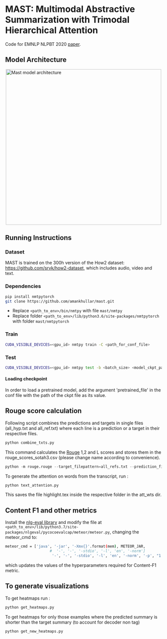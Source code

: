 # MAST: Multimodal Abstractive Summarization with Trimodal Hierarchical Attention

Code for EMNLP NLPBT 2020 [paper](https://arxiv.org/abs/2010.08021).

## Model Architecture

<img style="display:block; margin-left: auto; margin-right: auto;" src="https://github.com/amankhullar/mast/blob/master/trimodal.png?raw=true" alt="Mast model architecture" width="500" height="500">

## Running Instructions

### Dataset
MAST is trained on the 300h version of the How2 dataset: https://github.com/srvk/how2-dataset, which includes audio, video and text.

### Dependencies
```bash
pip install nmtpytorch
git clone https://github.com/amankhullar/mast.git
```

- Replace `<path_to_env>/bin/nmtpy` with file `mast/nmtpy`
- Replace folder `<path_to_env>/lib/python3.6/site-packages/nmtpytorch` with folder `mast/nmtpytorch`

### Train
```bash
CUDA_VISIBLE_DEVICES=<gpu_id> nmtpy train -C <path_for_conf_file>
```

### Test
```bash
CUDA_VISIBLE_DEVICES=<gpu_id> nmtpy test -b <batch_size> <model_ckpt_path> -m eval -s test
```

#### Loading checkpoint
In order to load a pretrained model, add the argument 'pretrained_file' in the conf file with the path of the ckpt file as its value.

## Rouge score calculation
Following script combines the predictions and targets in single files (all_hyp.txt and all_ref.txt) where each line is a prediction or a target in their respective
files.
```python
python combine_txts.py
```

This command calculates the [Rouge](https://github.com/google-research/google-research/tree/master/rouge) 1,2 and L scores and stores them in the rouge_scores_sotah3.csv (please change name according to convenience).
```python
python -m rouge.rouge --target_filepattern=all_refs.txt --prediction_filepattern=all_hyps.txt --output_filename=rouge_scores_sotah3.csv --use_stemmer=true
```

To generate the attention on words from the transcript, run :
```python
python text_attention.py
```

This saves the file highlight.tex inside the respective folder in the att_wts dir.

## Content F1 and other metrics
Install the [nlg-eval library](https://github.com/Maluuba/nlg-eval) and modify the file at `<path_to_env>/lib/python3.7/site-packages/nlgeval/pycocoevalcap/meteor/meteor.py`, changing the meteor_cmd to:

```bash
meteor_cmd = ['java', '-jar', '-Xmx{}'.format(mem), METEOR_JAR,
                    #  '-', '-', '-stdio', '-l', 'en', '-norm']
                     '-', '-', '-stdio', '-l', 'en', '-norm', '-p', "1 1 0 0"]
```

which updates the values of the hyperparameters required for Content-F1 metric.

## To generate visualizations
To get heatmaps run :
```python
python get_heatmaps.py
```

To get heatmaps for only those examples where the predicted summary is shorter than the target summary (to account for decoder non <eos> tag)
```python
python get_new_heatmaps.py
```
